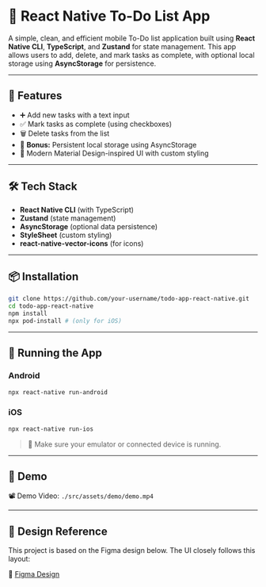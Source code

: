 # 📝 React Native To-Do List App

A simple, clean, and efficient mobile To-Do list application built using **React Native CLI**, **TypeScript**, and **Zustand** for state management. This app allows users to add, delete, and mark tasks as complete, with optional local storage using **AsyncStorage** for persistence.

---

## 📱 Features

- ➕ Add new tasks with a text input
- ✅ Mark tasks as complete (using checkboxes)
- 🗑️ Delete tasks from the list
- 💾 **Bonus:** Persistent local storage using AsyncStorage
- 💅 Modern Material Design-inspired UI with custom styling

---

## 🛠️ Tech Stack

- **React Native CLI** (with TypeScript)
- **Zustand** (state management)
- **AsyncStorage** (optional data persistence)
- **StyleSheet** (custom styling)
- **react-native-vector-icons** (for icons)

---

## 📦 Installation

```bash
git clone https://github.com/your-username/todo-app-react-native.git
cd todo-app-react-native
npm install
npx pod-install # (only for iOS)
```

---

## 🚀 Running the App

### Android

```bash
npx react-native run-android
```

### iOS

```bash
npx react-native run-ios
```

> 📱 Make sure your emulator or connected device is running.

---

## 🧪 Demo

📽️ Demo Video: `./src/assets/demo/demo.mp4`

---

## 🎨 Design Reference

This project is based on the Figma design below. The UI closely follows this layout:

🔗 [Figma Design](https://www.figma.com/design/HCZyEIWzvyEla3P5cV4Fk5/todo-app-react-native?node-id=0-1&p=f&t=cXxkpfgVc7vOcv0d-0)

